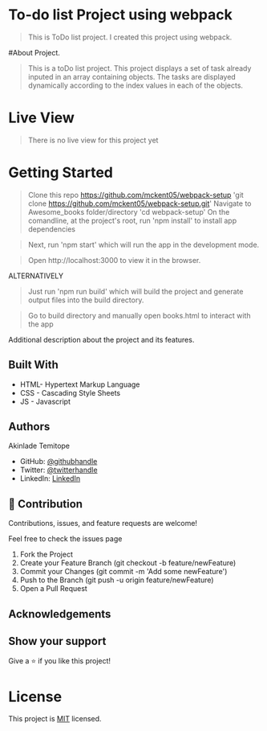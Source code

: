 # To-do list Project using webpack

> This is ToDo list project.
> I created this project using webpack.

#About Project.
> This is a toDo list project.
> This project displays a set of task already inputed in an array containing objects.
> The tasks are displayed dynamically according to the index values in each of the objects.


# Live View
> There is no live view for this project yet

# Getting Started

> Clone this repo https://github.com/mckent05/webpack-setup
 'git clone https://github.com/mckent05/webpack-setup.git'
> Navigate to Awesome_books folder/directory
  'cd webpack-setup'
> On the comandline, at the project's root, run 'npm install' to install app dependencies

> Next, run 'npm start' which will run the app in the development mode.

> Open http://localhost:3000 to view it in the browser.

ALTERNATIVELY

> Just run 'npm run build' which will build the project and generate output files into the build directory.

> Go to build directory and manually open books.html to interact with the app


Additional description about the project and its features.

## Built With

- HTML- Hypertext Markup Language
- CSS - Cascading Style Sheets
- JS - Javascript

## Authors
Akinlade Temitope

- GitHub: [@githubhandle](https://github.com/mckent05)
- Twitter: [@twitterhandle](https://twitter.com/mckent05)
- LinkedIn: [LinkedIn](https://linkedin.com/in/AkinladeTemitope)


## 🤝 Contribution

Contributions, issues, and feature requests are welcome!

Feel free to check the issues page

1. Fork the Project
2. Create your Feature Branch (git checkout -b feature/newFeature)
3. Commit your Changes (git commit -m 'Add some newFeature')
4. Push to the Branch (git push -u origin feature/newFeature)
5. Open a Pull Request

## Acknowledgements


## Show your support

Give a ⭐️ if you like this project!

# License
This project is [MIT](./MIT.md) licensed.
